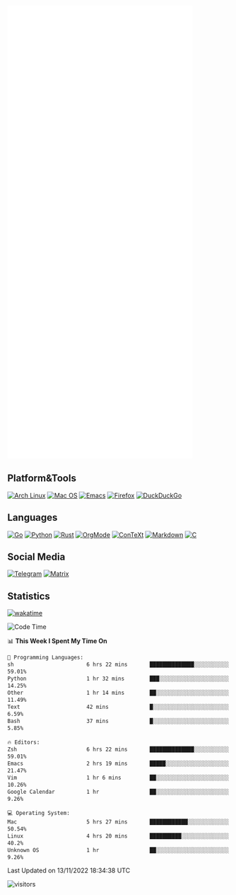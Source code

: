 ![Metrics](https://github.com/SteamedFish/SteamedFish/blob/master/github-metrics.svg)

## Platform&Tools

[![Arch Linux](https://img.shields.io/badge/ArchLinux-1793D1?logo=arch-linux&logoColor=fff&style=flat-square)](https://archlinux.org/)
[![Mac OS](https://img.shields.io/badge/MacOS-000000?style=flat-square&logo=macos&logoColor=F0F0F0)](https://www.apple.com/macos/)
[![Emacs](https://img.shields.io/badge/Emacs-%237F5AB6.svg?&style=flat-square&logo=gnu-emacs&logoColor=white)](https://www.gnu.org/software/emacs/)
[![Firefox](https://img.shields.io/badge/Firefox-FF7139?style=flat-square&logo=Firefox-Browser&logoColor=white)](https://firefox.com/)
[![DuckDuckGo](https://img.shields.io/badge/DuckDuckGo-DE5833?style=flat-square&logo=DuckDuckGo&logoColor=white)](https://duckduckgo.com/)

## Languages

[![Go](https://img.shields.io/badge/Golang-%2300ADD8.svg?style=flat-square&logo=go&logoColor=white)](https://golang.org/)
[![Python](https://img.shields.io/badge/Python-3670A0?style=flat-square&logo=python&logoColor=ffdd54)](https://www.python.org/)
[![Rust](https://img.shields.io/badge/Rust-%23000000.svg?style=flat-square&logo=rust&logoColor=white)](https://www.rust-lang.org/)
[![OrgMode](https://img.shields.io/badge/OrgMode-%23000000.svg?style=flat-square&logo=org&logoColor=white)](https://orgmode.org/)
[![ConTeXt](https://img.shields.io/badge/ConTeXt-%23008080.svg?style=flat-square&logo=latex&logoColor=white)](https://contextgarden.net/)
[![Markdown](https://img.shields.io/badge/MarkDown-%23000000.svg?style=flat-square&logo=markdown&logoColor=white)](https://daringfireball.net/projects/markdown/)
[![C](https://img.shields.io/badge/C-%2300599C.svg?style=flat-square&logo=c&logoColor=white)](https://www.iso.org/standard/74528.html)

## Social Media
[![Telegram](https://img.shields.io/badge/SteamedFish-2CA5E0?style=social&logo=telegram&logoColor=white)](https://t.me/SteamedFish)
[![Matrix](https://img.shields.io/badge/SteamedFish-2CA5E0?style=social&logo=matrix&logoColor=black)](https://matrix.to/#/@i:steamedfish.org)

## Statistics
[![wakatime](https://wakatime.com/badge/user/168280d6-fcf2-4b4f-ad3a-dc4612f35b38.svg)](https://wakatime.com/@168280d6-fcf2-4b4f-ad3a-dc4612f35b38)

<!--START_SECTION:waka-->
![Code Time](http://img.shields.io/badge/Code%20Time-2%2C128%20hrs%2027%20mins-blue)

📊 **This Week I Spent My Time On** 

```text
💬 Programming Languages: 
sh                       6 hrs 22 mins       ██████████████░░░░░░░░░░░   59.01% 
Python                   1 hr 32 mins        ███░░░░░░░░░░░░░░░░░░░░░░   14.25% 
Other                    1 hr 14 mins        ██░░░░░░░░░░░░░░░░░░░░░░░   11.49% 
Text                     42 mins             █░░░░░░░░░░░░░░░░░░░░░░░░   6.59% 
Bash                     37 mins             █░░░░░░░░░░░░░░░░░░░░░░░░   5.85%

🔥 Editors: 
Zsh                      6 hrs 22 mins       ██████████████░░░░░░░░░░░   59.01% 
Emacs                    2 hrs 19 mins       █████░░░░░░░░░░░░░░░░░░░░   21.47% 
Vim                      1 hr 6 mins         ██░░░░░░░░░░░░░░░░░░░░░░░   10.26% 
Google Calendar          1 hr                ██░░░░░░░░░░░░░░░░░░░░░░░   9.26%

💻 Operating System: 
Mac                      5 hrs 27 mins       ████████████░░░░░░░░░░░░░   50.54% 
Linux                    4 hrs 20 mins       ██████████░░░░░░░░░░░░░░░   40.2% 
Unknown OS               1 hr                ██░░░░░░░░░░░░░░░░░░░░░░░   9.26%

```


 Last Updated on 13/11/2022 18:34:38 UTC
<!--END_SECTION:waka-->

![visitors](https://visitor-badge.laobi.icu/badge?page_id=SteamedFish.SteamedFish)
